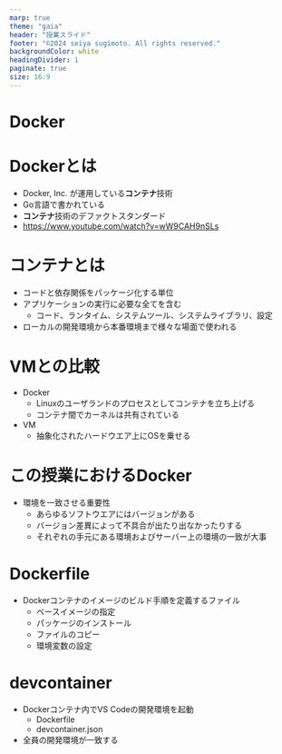 ```yaml
---
marp: true
theme: "gaia"
header: "授業スライド"
footer: "©2024 seiya sugimoto. All rights reserved."
backgroundColor: white
headingDivider: 1
paginate: true
size: 16:9
---
```


<style>
section.lead h1 {
  text-align: center;
  font-size: 90px;
}
</style>

# Docker
<!-- _class: lead -->

# Dockerとは

* Docker, Inc. が運用している**コンテナ**技術
* Go言語で書かれている
* **コンテナ**技術のデファクトスタンダード
* https://www.youtube.com/watch?v=wW9CAH9nSLs

# コンテナとは

* コードと依存関係をパッケージ化する単位
* アプリケーションの実行に必要な全てを含む
	* コード、ランタイム、システムツール、システムライブラリ、設定
* ローカルの開発環境から本番環境まで様々な場面で使われる

# VMとの比較

* Docker
	* Linuxのユーザランドのプロセスとしてコンテナを立ち上げる
	* コンテナ間でカーネルは共有されている
* VM
	* 抽象化されたハードウエア上にOSを乗せる

# この授業におけるDocker

* 環境を一致させる重要性
  * あらゆるソフトウエアにはバージョンがある
  * バージョン差異によって不具合が出たり出なかったりする
  * それぞれの手元にある環境およびサーバー上の環境の一致が大事

# Dockerfile
* Dockerコンテナのイメージのビルド手順を定義するファイル
	* ベースイメージの指定
	* パッケージのインストール
	* ファイルのコピー
	* 環境変数の設定

# devcontainer
* Dockerコンテナ内でVS Codeの開発環境を起動
	* Dockerfile
	* devcontainer.json
* 全員の開発環境が一致する
